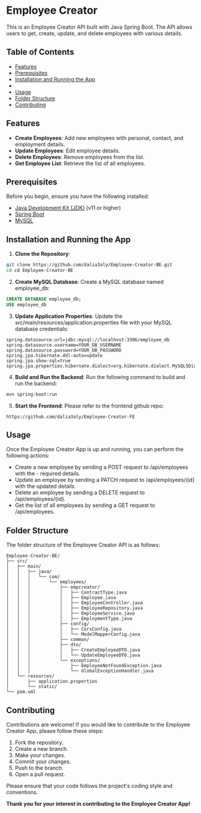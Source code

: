 # Employee Creator

This is an Employee Creator API built with Java Spring Boot. The API allows users to get, create, update, and delete employees with various details.

## Table of Contents

- [Features](#features)
- [Prerequisites](#prerequisites)
- [Installation and Running the App](#installation-and-running-the-app)
-
- [Usage](#usage)
- [Folder Structure](#folder-structure)
- [Contributing](#contributing)

## Features

- **Create Employees**: Add new employees with personal, contact, and employment details.
- **Update Employees**: Edit employee details.
- **Delete Employees**: Remove employees from the list.
- **Get Employee List**: Retrieve the list of all employees.

## Prerequisites

Before you begin, ensure you have the following installed:

- [Java Development Kit (JDK)](https://www.oracle.com/java/technologies/javase-jdk11-downloads.html) (v11 or higher)
- [Spring Boot](https://spring.io/projects/spring-boot)
- [MySQL](https://www.mysql.com/)

## Installation and Running the App

1. **Clone the Repository**:

```sh
git clone https://github.com/dalia3aly/Employee-Creator-BE.git
cd cd Employee-Creator-BE
```

2. **Create MySQL Database**:
   Create a MySQL database named employee_db:

```sql
CREATE DATABASE employee_db;
USE employee_db
```

3. **Update Application Properties**:
   Update the src/main/resources/application.properties file with your MySQL database credentials:

```properties
spring.datasource.url=jdbc:mysql://localhost:3306/employee_db
spring.datasource.username=YOUR_DB_USERNAME
spring.datasource.password=YOUR_DB_PASSWORD
spring.jpa.hibernate.ddl-auto=update
spring.jpa.show-sql=true
spring.jpa.properties.hibernate.dialect=org.hibernate.dialect.MySQL5Dialect
```

4. **Build and Run the Backend**:
   Run the following command to build and run the backend:

```sh
mvn spring-boot:run
```

5. **Start the Frontend**:
   Please refer to the frontend github repo:

```
https://github.com/dalia3aly/Employee-Creator-FE
```

## Usage

Once the Employee Creator App is up and running, you can perform the following actions:

- Create a new employee by sending a POST request to /api/employees with the - required details.
- Update an employee by sending a PATCH request to /api/employees/{id} with the updated details.
- Delete an employee by sending a DELETE request to /api/employees/{id}.
- Get the list of all employees by sending a GET request to /api/employees.

## Folder Structure

The folder structure of the Employee Creator API is as follows:

```arduino
Employee-Creator-BE/
├── src/
│   ├── main/
│   │   ├── java/
│   │   │   └── com/
│   │   │       └── employees/
│   │   │           ├── empcreator/
│   │   │           │   ├── ContractType.java
│   │   │           │   ├── Employee.java
│   │   │           │   ├── EmployeeController.java
│   │   │           │   ├── EmployeeRepository.java
│   │   │           │   ├── EmployeeService.java
│   │   │           │   ├── EmploymentType.java
│   │   │           ├── config/
│   │   │           │   ├── CorsConfig.java
│   │   │           │   └── ModelMapperConfig.java
│   │   │           ├── common/
│   │   │           ├── dto/
│   │   │           │   ├── CreateEmployeeDTO.java
│   │   │           │   └── UpdateEmployeeDTO.java
│   │   │           └── exceptions/
│   │   │               ├── EmployeeNotFoundException.java
│   │   │               └── GlobalExceptionHandler.java
│   └── resources/
│       ├── application.properties
│       └── static/
└── pom.xml
```

## Contributing

Contributions are welcome! If you would like to contribute to the Employee Creator App, please follow these steps:

1. Fork the repository.
2. Create a new branch.
3. Make your changes.
4. Commit your changes.
5. Push to the branch.
6. Open a pull request.

Please ensure that your code follows the project's coding style and conventions.

**Thank you for your interest in contributing to the Employee Creator App!**
